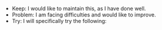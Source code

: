 - Keep: I would like to maintain this, as I have done well.
- Problem: I am facing difficulties and would like to improve.
- Try: I will specifically try the following:
